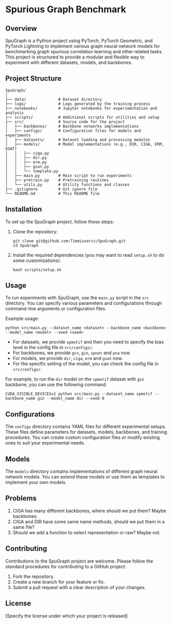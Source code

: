 # Spurious Graph Benchmark

## Overview
SpuGraph is a Python project using PyTorch, PyTorch Geometric, and PyTorch Lightning to implement various graph neural network models for benchmarking graph spurious correlation learning and other related tasks. This project is structured to provide a modular and flexible way to experiment with different datasets, models, and backbones.

## Project Structure
```
SpuGraph/
│
├── data/              # Dataset directory
├── logs/              # Logs generated by the training process
├── notebooks/         # Jupyter notebooks for experimentation and analysis
├── scripts/           # Additional scripts for utilities and setup
├── src/               # Source code for the project
│   ├── backbones/     # Backbone networks implementations
│   ├── configs/       # Configuration files for models and experiments
│   ├── datasets/      # Dataset loading and processing modules
│   ├── models/        # Model implementations (e.g., DIR, CIGA, ERM, GSAT)
│   │   ├── ciga.py
│   │   ├── dir.py
│   │   ├── erm.py
│   │   ├── gsat.py
│   │   └── template.py
│   ├── main.py        # Main script to run experiments
│   ├── pretrain.py    # Pretraining routines
│   └── utils.py       # Utility functions and classes
├── .gitignore         # Git ignore file
└── README.md          # This README file
```

## Installation
To set up the SpuGraph project, follow these steps:

1. Clone the repository:
   ```
   git clone git@github.com:TimeLovercc/SpuGraph.git
   cd SpuGraph
   ```

2. Install the required dependencies (you may want to read `setup.sh` to do some customizations):
   ```
   bash scripts/setup.sh
   ```

## Usage
To run experiments with SpuGraph, use the `main.py` script in the `src` directory. You can specify various parameters and configurations through command-line arguments or configuration files.

Example usage:
```
python src/main.py --dataset_name <dataset> --backbone_name <backbone> --model_name <model> --seed <seed>
```
- For datasets, we provide `spmotif` and then you need to specify the bias level in the config file in `src/configs/`. 
- For backbones, we provide `gcn`, `gin`, `spnet` and `pna` now.
- For models, we provide `dir`, `ciga`, `erm` and `gsat` now.
- For the specific setting of the model, you can check the config file in `src/configs/`.

For example, to run the `dir` model on the `spmotif` dataset with `gin` backbone, you can use the following command:
```
CUDA_VISIBLE_DEVICES=1 python src/main.py --dataset_name spmotif --backbone_name gin --model_name dir --seed 0
```

## Configurations
The `configs` directory contains YAML files for different experimental setups. These files define parameters for datasets, models, backbones, and training procedures. You can create custom configuration files or modify existing ones to suit your experimental needs.

## Models
The `models` directory contains implementations of different graph neural network models. You can extend these models or use them as templates to implement your own models.

## Problems
1. CIGA has many different backbones, where should we put them? Maybe backbones.
2. CIGA and DIR have some same name methods, should we put them in a same file?
3. Should we add a function to select representation or raw? Maybe not.

## Contributing
Contributions to the SpuGraph project are welcome. Please follow the standard procedures for contributing to a GitHub project:

1. Fork the repository.
2. Create a new branch for your feature or fix.
3. Submit a pull request with a clear description of your changes.

## License
[Specify the license under which your project is released]

